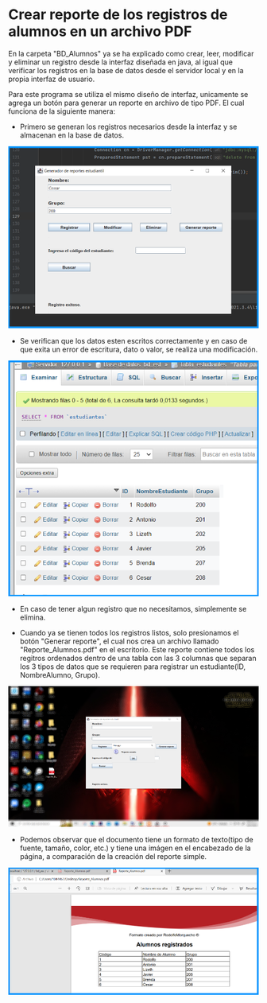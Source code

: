 # Crear reporte de los registros de alumnos en un archivo PDF

En la carpeta "BD_Alumnos" ya se ha explicado como crear, leer, modificar y eliminar un 
registro desde la interfaz diseñada en java, al igual que verificar los registros en la
base de datos desde el servidor local y en la propia interfaz de usuario.

Para este programa se utiliza el mismo diseño de interfaz, unicamente se agrega un botón 
para generar un reporte en archivo de tipo PDF. El cual funciona de la siguiente manera:

- Primero se generan los registros necesarios desde la interfaz y se almacenan en la base de datos.

![](steps/1CrearRegistros.png)

- Se verifican que los datos esten escritos correctamente y en caso de que exita un error
de escritura, dato o valor, se realiza una modificación.

![](steps/2VerificarRegistrosEnServerBD.png)

- En caso de tener algun registro que no necesitamos, simplemente se elimina.

- Cuando ya se tienen todos los registros listos, solo presionamos el botón "Generar reporte", 
el cual nos crea un archivo llamado "Reporte_Alumnos.pdf" en el escritorio. Este reporte
contiene todos los regitros ordenados dentro de una tabla con las 3 columnas que separan 
los 3 tipos de datos que se requieren para registrar un estudiante(ID, NombreAlumno, Grupo).

![](steps/3GenerarReporteEnEscritorio.png)

- Podemos observar que el documento tiene un formato de texto(tipo de fuente, tamaño, color, etc.)
y tiene una imágen en el encabezado de la página, a comparación de la creación del reporte simple.

![](steps/4ArchivoDeReporteConFormato.png)